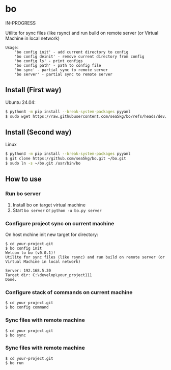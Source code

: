# bo

IN-PROGRESS

Utilite for sync files (like rsync) and run build on remote server (or Virtual Machine in local network)

```
Usage:
    'bo config init' - add current directory to config
    'bo config deinit' - remove current directory from config
    'bo config ls' - print configs
    'bo config path' - path to config file
    'bo sync' - partial sync to remote server
    'bo server' - partial sync to remote server
```


## Install (First way)

Ubuntu 24.04:
```sh
$ python3 -m pip install --break-system-packages pyyaml
$ sudo wget https://raw.githubusercontent.com/sea5kg/bo/refs/heads/dev/bo.py /usr/bin/bo && sudo chmod +x /usr/bin/bo
```

## Install (Second way)

Linux
```sh
$ python3 -m pip install --break-system-packages pyyaml
$ git clone https://github.com/sea5kg/bo.git ~/bo.git
$ sudo ln -s ~/bo.git /usr/bin/bo
```

## How to use

### Run bo server

1. Install bo on target virtual machine
2. Start `bo server` or `python -u bo.py server`

### Configure project sync on current machine

On host mchine init new target for directory:
```
$ cd your-project.git
$ bo config init
Welcom to bo (v0.0.1)!
Utilite for sync files (like rsync) and run build on remote server (or Virtual Machine in local network)

Server: 192.168.5.30
Target dir: C:\develop\your_project111
Done.
```

### Configure  stack of commands on current machine

```
$ cd your-project.git
$ bo config command
```


### Sync files with remote machine

```
$ cd your-project.git
$ bo sync
```

### Sync files with remote machine

```
$ cd your-project.git
$ bo run
```
